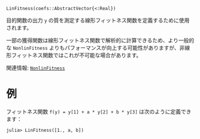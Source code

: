```
LinFitness(coefs::AbstractVector{<:Real})
```

目的関数の出力 `y` の質を測定する線形フィットネス関数を定義するために使用されます。

一部の獲得関数は線形フィットネス関数で解析的に計算できるため、より一般的な `NonlinFitness` よりもパフォーマンスが向上する可能性がありますが、非線形フィットネス関数ではこれが不可能な場合があります。

関連情報: [`NonlinFitness`](@ref)

# 例

フィットネス関数 `f(y) = y[1] + a * y[2] + b * y[3]` は次のように定義できます：

```julia-repl
julia> LinFitness([1., a, b])
```
